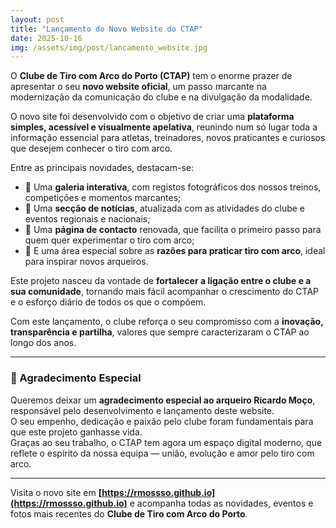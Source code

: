 ```yaml
---
layout: post
title: "Lançamento do Novo Website do CTAP"
date: 2025-10-16
img: /assets/img/post/lancamento_website.jpg
---
```


O **Clube de Tiro com Arco do Porto (CTAP)** tem o enorme prazer de apresentar o seu **novo website oficial**, um passo marcante na modernização da comunicação do clube e na divulgação da modalidade.

O novo site foi desenvolvido com o objetivo de criar uma **plataforma simples, acessível e visualmente apelativa**, reunindo num só lugar toda a informação essencial para atletas, treinadores, novos praticantes e curiosos que desejem conhecer o tiro com arco.

Entre as principais novidades, destacam-se:

- 🏹 Uma **galeria interativa**, com registos fotográficos dos nossos treinos, competições e momentos marcantes;  
- 📅 Uma **secção de notícias**, atualizada com as atividades do clube e eventos regionais e nacionais;  
- 💬 Uma **página de contacto** renovada, que facilita o primeiro passo para quem quer experimentar o tiro com arco;  
- 💚 E uma área especial sobre as **razões para praticar tiro com arco**, ideal para inspirar novos arqueiros.

Este projeto nasceu da vontade de **fortalecer a ligação entre o clube e a sua comunidade**, tornando mais fácil acompanhar o crescimento do CTAP e o esforço diário de todos os que o compõem.

Com este lançamento, o clube reforça o seu compromisso com a **inovação, transparência e partilha**, valores que sempre caracterizaram o CTAP ao longo dos anos.

---

### 🙏 Agradecimento Especial

Queremos deixar um **agradecimento especial ao arqueiro Ricardo Moço**, responsável pelo desenvolvimento e lançamento deste website.  
O seu empenho, dedicação e paixão pelo clube foram fundamentais para que este projeto ganhasse vida.  
Graças ao seu trabalho, o CTAP tem agora um espaço digital moderno, que reflete o espírito da nossa equipa — união, evolução e amor pelo tiro com arco.

---

Visita o novo site em **[https://rmossso.github.io](https://rmossso.github.io)** e acompanha todas as novidades, eventos e fotos mais recentes do **Clube de Tiro com Arco do Porto**.

